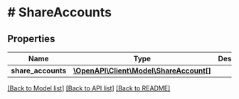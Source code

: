 # # ShareAccounts

## Properties

Name | Type | Description | Notes
------------ | ------------- | ------------- | -------------
**share_accounts** | [**\OpenAPI\Client\Model\ShareAccount[]**](ShareAccount.md) |  | [optional]

[[Back to Model list]](../../README.md#models) [[Back to API list]](../../README.md#endpoints) [[Back to README]](../../README.md)
